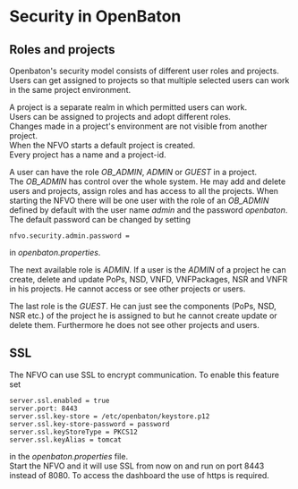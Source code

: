 # Security in OpenBaton

## Roles and projects

Openbaton's security model consists of different user roles and projects. Users can get assigned to projects so that multiple selected users can work in the same project environment.

A project is a separate realm in which permitted users can work.  
Users can be assigned to projects and adopt different roles.  
Changes made in a project's environment are not visible from another project.  
When the NFVO starts a default project is created.  
Every project has a name and a project-id.  

A user can have the role *OB_ADMIN*, *ADMIN* or *GUEST* in a project.  
The *OB_ADMIN* has control over the whole system. He may add and delete users and projects, assign roles and has access to all the projects. 
When starting the NFVO there will be one user with the role of an *OB_ADMIN* defined by default with the user name *admin* and the password *openbaton*.
The default password can be changed by setting 
```properties
nfvo.security.admin.password = 
```
in *openbaton.properties*. 

The next available role is *ADMIN*. If a user is the *ADMIN* of a project he can create, delete and update PoPs, NSD, VNFD, VNFPackages, NSR and VNFR in his projects. 
He cannot access or see other projects or users. 

The last role is the *GUEST*. He can just see the components (PoPs, NSD, NSR etc.) of the project he is assigned to but he cannot create update or delete them. 
Furthermore he does not see other projects and users. 


## SSL

The NFVO can use SSL to encrypt communication. To enable this feature set 
```properties
server.ssl.enabled = true
server.port: 8443
server.ssl.key-store = /etc/openbaton/keystore.p12
server.ssl.key-store-password = password
server.ssl.keyStoreType = PKCS12
server.ssl.keyAlias = tomcat
```
in the *openbaton.properties* file.  
Start the NFVO and it will use SSL from now on and run on port 8443 instead of 8080. To access the dashboard the use of https is required. 



<!---
Script for open external links in a new tab
-->
<script type="text/javascript" charset="utf-8">
      // Creating custom :external selector
      $.expr[':'].external = function(obj){
          return !obj.href.match(/^mailto\:/)
                  && (obj.hostname != location.hostname);
      };
      $(function(){
        $('a:external').addClass('external');
        $(".external").attr('target','_blank');
      })
</script>
